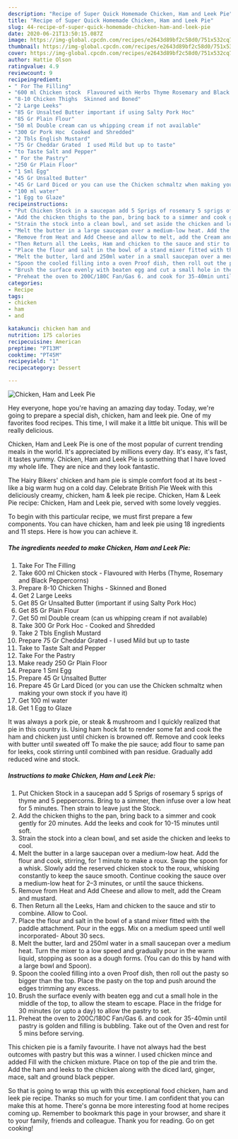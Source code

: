 ```yaml
---
description: "Recipe of Super Quick Homemade Chicken, Ham and Leek Pie"
title: "Recipe of Super Quick Homemade Chicken, Ham and Leek Pie"
slug: 44-recipe-of-super-quick-homemade-chicken-ham-and-leek-pie
date: 2020-06-21T13:50:15.087Z
image: https://img-global.cpcdn.com/recipes/e2643d89bf2c58d0/751x532cq70/chicken-ham-and-leek-pie-recipe-main-photo.jpg
thumbnail: https://img-global.cpcdn.com/recipes/e2643d89bf2c58d0/751x532cq70/chicken-ham-and-leek-pie-recipe-main-photo.jpg
cover: https://img-global.cpcdn.com/recipes/e2643d89bf2c58d0/751x532cq70/chicken-ham-and-leek-pie-recipe-main-photo.jpg
author: Hattie Olson
ratingvalue: 4.9
reviewcount: 9
recipeingredient:
- " For The Filling"
- "600 ml Chicken stock  Flavoured with Herbs Thyme Rosemary and Black Peppercorns"
- "8-10 Chicken Thighs  Skinned and Boned"
- "2 Large Leeks"
- "85 Gr Unsalted Butter important if using Salty Pork Hoc"
- "85 Gr Plain Flour"
- "50 ml Double cream can us whipping cream if not available"
- "300 Gr Pork Hoc  Cooked and Shredded"
- "2 Tbls English Mustard"
- "75 Gr Cheddar Grated  I used Mild but up to taste"
- "to Taste Salt and Pepper"
- " For the Pastry"
- "250 Gr Plain Floor"
- "1 Sml Egg"
- "45 Gr Unsalted Butter"
- "45 Gr Lard Diced or you can use the Chicken schmaltz when making your own stock if you have it"
- "100 ml water"
- "1 Egg to Glaze"
recipeinstructions:
- "Put Chicken Stock in a saucepan add 5 Sprigs of rosemary 5 sprigs of thyme and 5 peppercorns. Bring to a simmer, then infuse over a low heat for 5 minutes. Then strain to leave just the Stock."
- "Add the chicken thighs to the pan, bring back to a simmer and cook gently for 20 minutes. Add the leeks and cook for 10-15 minutes until soft."
- "Strain the stock into a clean bowl, and set aside the chicken and leeks to cool."
- "Melt the butter in a large saucepan over a medium-low heat. Add the flour and cook, stirring, for 1 minute to make a roux. Swap the spoon for a whisk. Slowly add the reserved chicken stock to the roux, whisking constantly to keep the sauce smooth. Continue cooking the sauce over a medium-low heat for 2–3 minutes, or until the sauce thickens."
- "Remove from Heat and Add Cheese and allow to melt, add the Cream and mustard."
- "Then Return all the Leeks, Ham and chicken to the sauce and stir to combine. Allow to Cool."
- "Place the flour and salt in the bowl of a stand mixer fitted with the paddle attachment. Pour in the eggs. Mix on a medium speed until well incorporated- About 30 secs."
- "Melt the butter, lard and 250ml water in a small saucepan over a medium heat. Turn the mixer to a low speed and gradually pour in the warm liquid, stopping as soon as a dough forms. (You can do this by hand with a large bowl and Spoon)."
- "Spoon the cooled filling into a oven Proof dish, then roll out the pasty so bigger than the top. Place the pasty on the top and push around the edges trimming any excess."
- "Brush the surface evenly with beaten egg and cut a small hole in the middle of the top, to allow the steam to escape. Place in the fridge for 30 minutes (or upto a day) to allow the pastry to set."
- "Preheat the oven to 200C/180C Fan/Gas 6. and cook for 35-40min until pastry is golden and filling is bubbling. Take out of the Oven and rest for 5 mins before serving."
categories:
- Recipe
tags:
- chicken
- ham
- and

katakunci: chicken ham and 
nutrition: 175 calories
recipecuisine: American
preptime: "PT13M"
cooktime: "PT45M"
recipeyield: "1"
recipecategory: Dessert

---
```



![Chicken, Ham and Leek Pie](https://img-global.cpcdn.com/recipes/e2643d89bf2c58d0/751x532cq70/chicken-ham-and-leek-pie-recipe-main-photo.jpg)

Hey everyone, hope you're having an amazing day today. Today, we're going to prepare a special dish, chicken, ham and leek pie. One of my favorites food recipes. This time, I will make it a little bit unique. This will be really delicious.

Chicken, Ham and Leek Pie is one of the most popular of current trending meals in the world. It's appreciated by millions every day. It's easy, it's fast, it tastes yummy. Chicken, Ham and Leek Pie is something that I have loved my whole life. They are nice and they look fantastic.

The Hairy Bikers&#39; chicken and ham pie is simple comfort food at its best - like a big warm hug on a cold day. Celebrate British Pie Week with this deliciously creamy, chicken, ham &amp; leek pie recipe. Chicken, Ham &amp; Leek Pie recipe: Chicken, Ham and Leek pie, served with some lovely veggies.


To begin with this particular recipe, we must first prepare a few components. You can have chicken, ham and leek pie using 18 ingredients and 11 steps. Here is how you can achieve it.

<!--inarticleads1-->

##### The ingredients needed to make Chicken, Ham and Leek Pie:

1. Take  For The Filling
1. Take 600 ml Chicken stock - Flavoured with Herbs (Thyme, Rosemary and Black Peppercorns)
1. Prepare 8-10 Chicken Thighs - Skinned and Boned
1. Get 2 Large Leeks
1. Get 85 Gr Unsalted Butter (important if using Salty Pork Hoc)
1. Get 85 Gr Plain Flour
1. Get 50 ml Double cream (can us whipping cream if not available)
1. Take 300 Gr Pork Hoc - Cooked and Shredded
1. Take 2 Tbls English Mustard
1. Prepare 75 Gr Cheddar Grated - I used Mild but up to taste
1. Take to Taste Salt and Pepper
1. Take  For the Pastry
1. Make ready 250 Gr Plain Floor
1. Prepare 1 Sml Egg
1. Prepare 45 Gr Unsalted Butter
1. Prepare 45 Gr Lard Diced (or you can use the Chicken schmaltz when making your own stock if you have it)
1. Get 100 ml water
1. Get 1 Egg to Glaze


It was always a pork pie, or steak &amp; mushroom and I quickly realized that pie in this country is. Using ham hock fat to render some fat and cook the ham and chicken just until chicken is browned off. Remove and cook leeks with butter until sweated off To make the pie sauce; add flour to same pan for leeks, cook stirring until combined with pan residue. Gradually add reduced wine and stock. 

<!--inarticleads2-->

##### Instructions to make Chicken, Ham and Leek Pie:

1. Put Chicken Stock in a saucepan add 5 Sprigs of rosemary 5 sprigs of thyme and 5 peppercorns. Bring to a simmer, then infuse over a low heat for 5 minutes. Then strain to leave just the Stock.
1. Add the chicken thighs to the pan, bring back to a simmer and cook gently for 20 minutes. Add the leeks and cook for 10-15 minutes until soft.
1. Strain the stock into a clean bowl, and set aside the chicken and leeks to cool.
1. Melt the butter in a large saucepan over a medium-low heat. Add the flour and cook, stirring, for 1 minute to make a roux. Swap the spoon for a whisk. Slowly add the reserved chicken stock to the roux, whisking constantly to keep the sauce smooth. Continue cooking the sauce over a medium-low heat for 2–3 minutes, or until the sauce thickens.
1. Remove from Heat and Add Cheese and allow to melt, add the Cream and mustard.
1. Then Return all the Leeks, Ham and chicken to the sauce and stir to combine. Allow to Cool.
1. Place the flour and salt in the bowl of a stand mixer fitted with the paddle attachment. Pour in the eggs. Mix on a medium speed until well incorporated- About 30 secs.
1. Melt the butter, lard and 250ml water in a small saucepan over a medium heat. Turn the mixer to a low speed and gradually pour in the warm liquid, stopping as soon as a dough forms. (You can do this by hand with a large bowl and Spoon).
1. Spoon the cooled filling into a oven Proof dish, then roll out the pasty so bigger than the top. Place the pasty on the top and push around the edges trimming any excess.
1. Brush the surface evenly with beaten egg and cut a small hole in the middle of the top, to allow the steam to escape. Place in the fridge for 30 minutes (or upto a day) to allow the pastry to set.
1. Preheat the oven to 200C/180C Fan/Gas 6. and cook for 35-40min until pastry is golden and filling is bubbling. Take out of the Oven and rest for 5 mins before serving.


This chicken pie is a family favourite. I have not always had the best outcomes with pastry but this was a winner. I used chicken mince and added Fill with the chicken mixture. Place on top of the pie and trim the. Add the ham and leeks to the chicken along with the diced lard, ginger, mace, salt and ground black pepper. 

So that is going to wrap this up with this exceptional food chicken, ham and leek pie recipe. Thanks so much for your time. I am confident that you can make this at home. There's gonna be more interesting food at home recipes coming up. Remember to bookmark this page in your browser, and share it to your family, friends and colleague. Thank you for reading. Go on get cooking!
